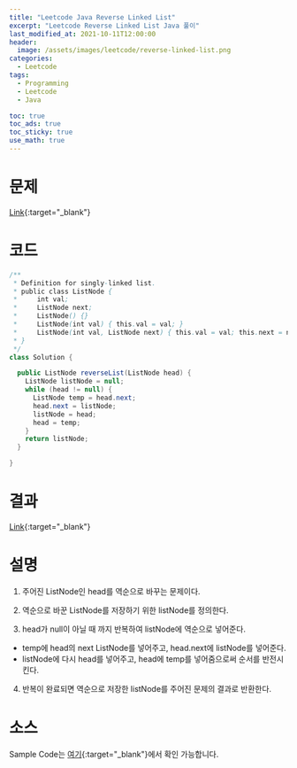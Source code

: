 ```yaml
---
title: "Leetcode Java Reverse Linked List"
excerpt: "Leetcode Reverse Linked List Java 풀이"
last_modified_at: 2021-10-11T12:00:00
header:
  image: /assets/images/leetcode/reverse-linked-list.png
categories:
  - Leetcode
tags:
  - Programming
  - Leetcode
  - Java

toc: true
toc_ads: true
toc_sticky: true
use_math: true
---
```

# 문제
[Link](https://leetcode.com/problems/reverse-linked-list/){:target="_blank"}

# 코드
```java
/**
 * Definition for singly-linked list.
 * public class ListNode {
 *     int val;
 *     ListNode next;
 *     ListNode() {}
 *     ListNode(int val) { this.val = val; }
 *     ListNode(int val, ListNode next) { this.val = val; this.next = next; }
 * }
 */
class Solution {

  public ListNode reverseList(ListNode head) {
    ListNode listNode = null;
    while (head != null) {
      ListNode temp = head.next;
      head.next = listNode;
      listNode = head;
      head = temp;
    }
    return listNode;
  }

}
```

# 결과
[Link](https://leetcode.com/submissions/detail/569213974/){:target="_blank"}

# 설명
1. 주어진 ListNode인 head를 역순으로 바꾸는 문제이다.

2. 역순으로 바꾼 ListNode를 저장하기 위한 listNode를 정의한다.

3. head가 null이 아닐 때 까지 반복하여 listNode에 역순으로 넣어준다.
- temp에 head의 next ListNode를 넣어주고, head.next에 listNode를 넣어준다.
- listNode에 다시 head를 넣어주고, head에 temp를 넣어줌으로써 순서를 반전시킨다.

4. 반복이 완료되면 역순으로 저장한 listNode를 주어진 문제의 결과로 반환한다.

# 소스
Sample Code는 [여기](https://github.com/GracefulSoul/leetcode/blob/master/src/main/java/gracefulsoul/problems/ReverseLinkedList.java){:target="_blank"}에서 확인 가능합니다.